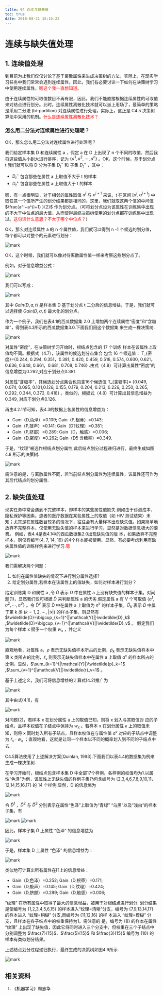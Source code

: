 ```yaml
---
title: 04 连续与缺失值
toc: true
date: 2018-08-21 18:16:23
---
```





# 连续与缺失值处理
## 1. 连续值处理


到目前为止我们仅仅讨论了基于离散属性来生成决策树的方法，实际上，在现实学习任务中我们常常会遇到连续属性，因此，我们有必要讨论一下如何在决策树学习中使用连续属性。<span style="color:red;">嗯这个我一直想知道。</span>

由于连续属性的可取值数目不再有限，因此，我们不能直接根据连续属性的可取值来对结点进行划分。此时，连续属性离散化技术就可以派上用场了，最简单的策略是采用二分法 (bi-partition) 对连续属性进行处理，实际上，这正是 C4.5 决策树算法中采用的机制。<span style="color:red;">什么是连续属性离散化技术？</span>


### 怎么用二分法对连续属性进行处理呢？


OK，那么怎么用二分法对连续属性进行处理呢？

我们给定样本集 D 和连续属性 a ，假定 a 在 D 上出现了 n 个不同的取值，然后我将这些值从小到大进行排序，记为 $\{a^1,a^2,\cdots ,a^n\}$ 。OK，这个时候，基于划分点 t 我们就可以将 D 分为子集 $D_t^-$ 和 子集 $D_t^+$ ，其中：


* $D_t^-$ 包含那些在属性 a 上取值不大于 t 的样本
* $D_t^+$ 包含那些在属性 a 上取值大于 t 的样本


嗯，有一点很明显，对于相邻的属性取值 $a^i$ 与 $a^{i+1}$ 来说，t 在区间 $[a^i,a^{i+1})$ 中取任意一个值所产生的划分结果都是相同的，这里，我们就取这两个值的中间值 $\frac{a^i+a^{i+1} }{2}$ 作为划分点。（可将划分点设为该属性在训练集中出现的不大于中位点的最大值，从而使得最终决策树使用的划分点都在训练集中出现过。<span style="color:red;">这句话什么意思？不大于哪个中位点？</span>）

OK，那么对连续属性 a 的 n 个属性值，我们就可以得到 n -1 个候选的划分值，每个都可以对整个的元素进行划分：


![mark](http://pacdb2bfr.bkt.clouddn.com/blog/image/180626/LBhE0jhLcK.png?imageslim)


OK，这个时候，我们就可以像对待离散属性值一样来考察这些划分点了。

例如，对于信息增益公式：


![mark](http://pacdb2bfr.bkt.clouddn.com/blog/image/180626/iCj5DiEdfJ.png?imageslim)


我们可以写成：


![mark](http://pacdb2bfr.bkt.clouddn.com/blog/image/180626/8De65gkc3i.png?imageslim)


其中 $Gain(D,a,t)$ 是样本集 D 基于划分点 t 二分后的信息增益，于是，我们就可以选择使 $Gain(D,a,t)$ 最大化的划分点。

作为一个例子，我们在表4.1的西瓜数据集 2.0 上増加两个连续属性“密度”和“含糖率”，得到表4.3所示的西瓜数据集3.0.下面我们用这个数据集 来生成一棵决策树.

![mark](http://pacdb2bfr.bkt.clouddn.com/blog/image/180626/BKke3850Fd.png?imageslim)


对属性“密度”，在决策树学习开始时，根结点包含的 17 个训练 样本在该属性上取值均不同。根据式（4.7），该属性的候选划分点集合 包含 16 个候选值： T_{密度}={0.244, 0.294, 0.351，0.381, 0.420, 0.459, 0.518, 0.574, 0.600, 0.621，0.636, 0.648, 0.661，0.681, 0.708, 0.746} .由式（4.8）可计算出属性“密度”的信息增益为0.262,对应于划分点0.381.

对属性“含糖率”，其候选划分点集合也包含16个候选值 T_{含糖率}= {0.049, 0.074, 0.095, 0.101,0.126, 0.155, 0.179, 0.204, 0.213, 0.226, 0.250, 0.265, 0.292, 0.344, 0.373, 0.418} 。类似的，根据式（4.8）可计算出其信息増益为0.349, 对应于划分点0.126.

再由4.2.1节可知，表4.3的数据上各属性的信息增益为：

- Gam（D,色泽）=0.109; Gain（P,根蒂）=0.143;
- Gain（P,敲声）=0.141; Gain（D?纹理）=0.381;
- Gain（P,脐部）=0.289; Gain（D，触感）=0.006;
- Gain（D,密度）=0.262; Gain（D5 含糖率）=0.349.

于是，“纹理”被选作根结点划分属性,此后结点划分过程递归进行，最终生成如图 4.8 所示的决策树.

![mark](http://pacdb2bfr.bkt.clouddn.com/blog/image/180626/F02jEbhl8m.png?imageslim)

需注意的是，与离散属性不同，若当前结点划分属性为连续属性，该属性还可作为其后代结点的划分属性.

## 2. 缺失值处理

现实任务中常会遇到不完整样本，即样本的某些属性值缺失.例如由于诊测成本、隐私保护等因素，患者的医疗数据在某些属性上的取值（如 HIV 测试结果）未知；尤其是在属性数目较多的情况下，往往会有大量样本出现缺失值。如果简单地放弃不完整样本，仅使用无缺失值的样本来进行学习，显然是对数据信息极大的浪费。
例如，表4.4是表4.1中的西瓜数据集2.0出现缺失值的版 本，如果放弃不完整样本，则仅有编号{4, 7, 14, 16} 的4个样本能被使用。显然，有必要考虑利用有缺失属性值的训练样例来进行学习.<span style="color:red;">嗯</span>

![mark](http://pacdb2bfr.bkt.clouddn.com/blog/image/180626/60DCkg8cBK.png?imageslim)

我们需解决两个问题：

1. 如何在属性值缺失的情况下进行划分属性选择?
2. 给定划分属性,若样本在该属性上的值缺失，如何对样本进行划分？

给定训练集 D 和属性 a ,令 $\widetilde{D}$ 表示 $D$ 中在属性 a 上没有缺失值的样本子集。对问题(1)，显然我们仅可根据 $\widetilde{D}$ 来判断属性 a 的优劣.假定属性 a 有 V 个可取值 $\{a^1,a^2,\cdots ,a^V\}$ 。令 $\widetilde{D}^v$ 表示  $\widetilde{D}$  中在属性 a 上取值为 $a^v$ 的样本子集，$\widetilde{D}_k$ 表示 $\widetilde{D}$ 中属于第 k 类 $(k=1,2,\cdots,|\mathcal{Y}|)$ 的样本子集，则显然有 $\widetilde{D}=\bigcup_{k=1}^{|\mathcal{Y}|}\widetilde{D}_k$ ,$\widetilde{D}=\bigcup_{v=1}^{|\mathcal{V}|}\widetilde{D}_v$ 。 假定我们为每个样本 x 赋予一个权重 $w_x$ ，并定义

![mark](http://pacdb2bfr.bkt.clouddn.com/blog/image/180626/94CD991Eij.png?imageslim)

直观地看，对属性 a，$\rho$ 表示无缺失值样本所占的比例，$\widetilde{p}_k$ 表示无缺失值样本中第 k 类所占的比例，$\widetilde{r}_v$ 则表示无缺失值样本中在属性 a 上取值 $a^v$ 的样本所占的比例。显然，$\sum_{k=1}^{|\mathcal{Y}|}\widetilde{p}_k=1$ ,$\sum_{v=1}^{|\mathcal{V}|}\widetilde{r}_v=1$ 。

基于上述定义，我们可将信息增益的计算式(4.2)推广为

![mark](http://pacdb2bfr.bkt.clouddn.com/blog/image/180626/e42jcdd2HA.png?imageslim)

其中由式(4.1)，有

![mark](http://pacdb2bfr.bkt.clouddn.com/blog/image/180626/4Gj9kCjmDI.png?imageslim)

对问题(2)，若样本 x 在划分属性 a 上的取值已知，则将 x 划入与其取值对 应的子结点，且样本权值在子结点中保持为 $w_x$ 。若样本 x 在划分属性 a 上的取值未知，则将 x 同时划入所有子结点，且样本权值在与属性值 $a^v$ 对应的子结点中调整为 $\widetilde{r}_v\cdot w_x$ ；直观地看，这就是让同一个样本以不同的概率划入到不同的子结点中去.

C4.5算法使用了上述解决方案[Quinlan, 1993].下面我们以表4.4的数据集为例来生成一棵决策树.

在学习开始时，根结点包含样本集 D 中全部17个样例，各样例的权值均为1.以属性“色泽”为例，该属性上无缺失值的样例子集乃包含编号为 {2,3,4,6,7,8,9,10,11，12,14,15,16,17} 的 14 个样例.显然，D 的信息熵为

![mark](http://pacdb2bfr.bkt.clouddn.com/blog/image/180626/EA80HA50GK.png?imageslim)

令 $\widetilde{D}^1$ ，$\widetilde{D}^2$ 与 $\widetilde{D}^3$ 分别表示在属性“色泽”上取值为“青绿” “乌黑”以及“浅白”的样本子集，有

![mark](http://pacdb2bfr.bkt.clouddn.com/blog/image/180626/2bI4jdJDe4.png?imageslim)
![mark](http://pacdb2bfr.bkt.clouddn.com/blog/image/180626/G4bccja3fe.png?imageslim)

因此，样本子集 $\widetilde{D}$ 上属性 “色泽” 的信息増益为

![mark](http://pacdb2bfr.bkt.clouddn.com/blog/image/180626/25GjklKEb2.png?imageslim)

于是，样本集 D 上属性 “色泽” 的信息增益为：

![mark](http://pacdb2bfr.bkt.clouddn.com/blog/image/180626/EigcelGD9b.png?imageslim)

类似地可计算出所有属性在I?上的信息增益：

- Gain（D,色泽）=0.252; Gain（D,根蒂）=0.171;
- Gain（D,敲声）=0.145; Gain（D,纹理）=0.424;
- Gain（D,脐部）=0.289; Gain（D,触感）=0.006;

“纹理” 在所有属性中取得了最大的信息增益，被用于对根结点进行划分. 划分结果是使编号为 {1,2,3,4,5,6,15} 的样本进入“纹理=清晰”分支，编号为 {7,9,13,14,17} 的样本进入 “纹理=稍糊” 分支,而编号为 {11,12,16} 的样 本进入 “纹理=模糊” 分支，且样本在各子结点中的权重保持为1。需注意的 是，编号为 {8} 的样本在属性 “纹理” 上出现了缺失值，因此它将同时进入三个分支中，但权重在三个子结点中分别调整为 $\frac{7}{15}$、$\frac{5}{15}$ 和 $\frac{3}{15}$ 编号为 {10} 的样本有类似划分结果。

上述结点划分过程递归执行，最终生成的决策树如图4.9所示.

![mark](http://pacdb2bfr.bkt.clouddn.com/blog/image/180626/HeJ1B0dgBb.png?imageslim)






## 相关资料
1. 《机器学习》周志华
